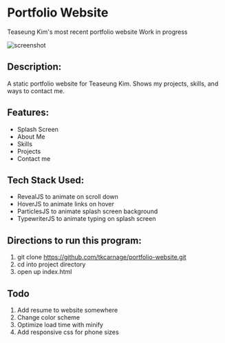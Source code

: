 # Portfolio Website
Teaseung Kim's most recent portfolio website
Work in progress

![screenshot](https://github.com/tkcarnage/anonChatApp/blob/master/images/screenshot.png)

## Description:
A static portfolio website for Teaseung Kim. Shows my projects, skills, and ways to contact me.

## Features: 
* Splash Screen
* About Me
* Skills
* Projects
* Contact me

## Tech Stack Used:
* RevealJS to animate on scroll down
* HoverJS to animate links on hover
* ParticlesJS to animate splash screen background
* TypewriterJS to animate typing on splash screen

## Directions to run this program:
1. git clone https://github.com/tkcarnage/portfolio-website.git
1. cd into project directory 
1. open up index.html

## Todo
1. Add resume to website somewhere
1. Change color scheme
1. Optimize load time with minify
1. Add responsive css for phone sizes